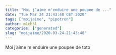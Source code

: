 ```yaml
---
title: "Moi j’aime m'enduire une poupee de ..."
date: "Tue Mar 24 21:43:48 CET 2020"
tags: ["moijaime", "pipotron"]
author: m1ch3l
categories: ["generated"]
slug: "moijaime/2020-03-24-21:43:48"
---
```


Moi j’aime m'enduire une poupee de toto
